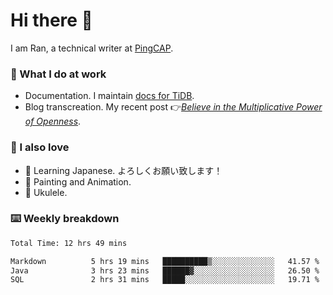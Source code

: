 # Hi there 👋

I am Ran, a technical writer at [PingCAP](https://pingcap.com/).

### 📝 What I do at work

- Documentation. I maintain [docs for TiDB](https://github.com/pingcap/docs).
- Blog transcreation. My recent post 👉[*Believe in the Multiplicative Power of Openness*](https://pingcap.com/blog/believe-in-the-multiplicative-power-of-openness-open-source-community).

### 🤠 I also love

- 💬 Learning Japanese. よろしくお願い致します！
- 🎨 Painting and Animation.
- 🎵 Ukulele.

### ⌨️ Weekly breakdown

<!--START_SECTION:waka-->

```txt
Total Time: 12 hrs 49 mins

Markdown          5 hrs 19 mins   ██████████▒░░░░░░░░░░░░░░   41.57 %
Java              3 hrs 23 mins   ██████▓░░░░░░░░░░░░░░░░░░   26.50 %
SQL               2 hrs 31 mins   █████░░░░░░░░░░░░░░░░░░░░   19.71 %
```

<!--END_SECTION:waka-->
